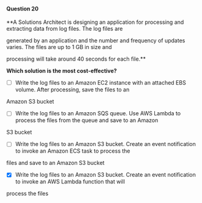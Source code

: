 #### Question  20


**A Solutions Architect is designing an application for processing and extracting data from log files. The log files are

generated by an application and the number and frequency of updates varies. The files are up to 1 GB in size and

processing will take around 40 seconds for each file.**


**Which solution is the most cost-effective?**


- [ ] Write the log files to an Amazon EC2 instance with an attached EBS volume. After processing, save the files to an

Amazon S3 bucket


- [ ] Write the log files to an Amazon SQS queue. Use AWS Lambda to process the files from the queue and save to an Amazon

S3 bucket


- [ ] Write the log files to an Amazon S3 bucket. Create an event notification to invoke an Amazon ECS task to process the

files and save to an Amazon S3 bucket


- [x] Write the log files to an Amazon S3 bucket. Create an event notification to invoke an AWS Lambda function that will

process the files

